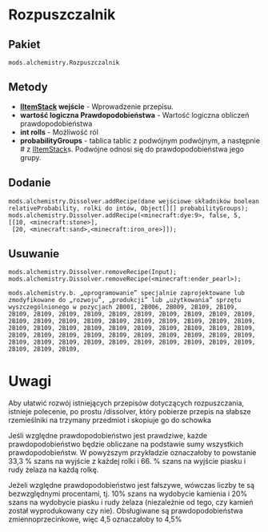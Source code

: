 # Rozpuszczalnik

## Pakiet
`mods.alchemistry.Rozpuszczalnik`

## Metody
- **[IItemStack](/Vanilla/Items/IItemStack/) wejście** - Wprowadzenie przepisu.
- **wartość logiczna Prawdopodobieństwa** - Wartość logiczna obliczeń prawdopodobieństwa
- **int rolls** - Możliwość ról
- **probabilityGroups** - tablica tablic z podwójnym podwójnym, a następnie # z [IItemStack](/Vanilla/Items/IItemStack/)s. Podwójne odnosi się do prawdopodobieństwa jego grupy.

## Dodanie
```zenscript
mods.alchemistry.Dissolver.addRecipe(dane wejściowe składników boolean relativeProbability, rolki do intów, Object[][] probabilityGroups);
mods.alchemistry.Dissolver.addRecipe(<minecraft:dye:9>, false, 5,
[[10, <minecraft:stone>], 
 [20, <minecraft:sand>,<minecraft:iron_ore>]]);
```

## Usuwanie
```zenscript
mods.alchemistry.Dissolver.removeRecipe(Input);
mods.alchemistry.Dissolver.removeRecipe(<minecraft:ender_pearl>);

mods.alchemistry.b. „oprogramowanie” specjalnie zaprojektowane lub zmodyfikowane do „rozwoju”, „produkcji” lub „użytkowania” sprzętu wyszczególnionego w pozycjach 2B001, 2B006, 2B009, 2B109, 2B109, 2B109, 2B109, 2B109, 2B109, 2B109, 2B109, 2B109, 2B109, 2B109, 2B109, 2B109, 2B109, 2B109, 2B109, 2B109, 2B109, 2B109, 2B109, 2B109, 2B109, 2B109, 2B109, 2B109, 2B109, 2B109, 2B109, 2B109, 2B109, 2B109, 2B109, 2B109, 2B109, 2B109, 2B109, 2B109, 2B109, 2B109, 2B109, 2B109, 2B109, 2B109, 2B109, 2B109, 2B109, 2B109, 2B109, 2B109, 2B109, 2B109, 2B109, 2B109, 2B109, 2B109,
```

# Uwagi
Aby ułatwić rozwój istniejących przepisów dotyczących rozpuszczania, istnieje polecenie, po prostu /dissolver, który pobierze przepis na słabsze rzemieślniki na trzymany przedmiot i skopiuje go do schowka

Jeśli względne prawdopodobieństwo jest prawdziwe, każde prawdopodobieństwo będzie obliczane na podstawie sumy wszystkich prawdopodobieństw. W powyższym przykładzie oznaczałoby to powstanie 33,3 % szans na wyjście z każdej rolki i 66. % szans na wyjście piasku i rudy żelaza na każdą rolkę.

Jeżeli względne prawdopodobieństwo jest fałszywe, wówczas liczby te są bezwzględnymi procentami, tj. 10% szans na wydobycie kamienia i 20% szans na wydobycie piasku i rudy żelaza (niezależnie od tego, czy kamień został wyprodukowany czy nie). Obsługiwane są prawdopodobieństwa zmiennoprzecinkowe, więc 4,5 oznaczałoby to 4,5%


